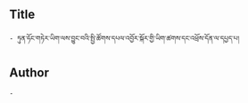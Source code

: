 ## Title
	- ཏུན་ཧོང་གཏེར་ཡིག་ལས་བྱུང་བའི་སྤྱི་ཚོགས་དཔལ་འབྱོར་སྐོར་གྱི་ཡིག་ཚགས་དང་འཕྲོས་དོན་ལ་དཔྱད་པ།

## Author
	- 

